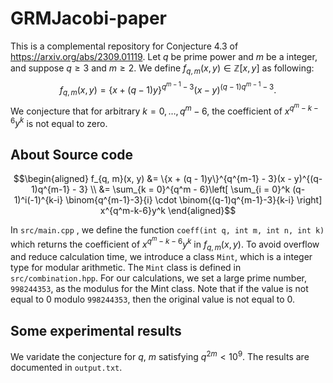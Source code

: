 # GRMJacobi-paper
This is a complemental repository for Conjecture 4.3 of https://arxiv.org/abs/2309.01119.
Let $q$ be prime power and $m$ be a integer, and suppose $q \geq 3$ and $m \geq 2$. We define $f_{q, m}(x, y) \in \mathbb{Z}[x, y]$ as following:
$$f_{q, m}(x, y) = \{x + (q - 1)y\}^{q^{m-1} - 3}(x - y)^{(q-1)q^{m-1} - 3}.$$
We conjecture that for arbitrary $k = 0,\dots, q^m-6$, the coefficient of $x^{q^m-k-6}y^k$ is not equal to zero.

## About Source code

$$\begin{aligned} 
f_{q, m}(x, y) &= \{x + (q - 1)y\}^{q^{m-1} - 3}(x - y)^{(q-1)q^{m-1} - 3} \\
&= \sum_{k = 0}^{q^m - 6}\left[ \sum_{i = 0}^k (q-1)^i(-1)^{k-i} 
\binom{q^{m-1}-3}{i} \cdot \binom{(q-1)q^{m-1}-3}{k-i}  \right] x^{q^m-k-6}y^k
\end{aligned}$$

In `src/main.cpp` , we define the function `coeff(int q, int m, int n, int k)` which returns the coefficient of $x^{q^m-k-6}y^k$ in $f_{q, m}(x, y)$. To avoid overflow and reduce calculation time, we introduce a class `Mint`, which is a integer type for modular arithmetic. The `Mint` class is defined in `src/combination.hpp`. For our calculations, we set a large prime number, `998244353`, as the modulus for the Mint class. Note that if the value is not equal to $0$ modulo `998244353`, then the original value is not equal to $0$.

## Some experimental results
We varidate the conjecture for $q$, $m$ satisfying $q^{2m} < 10^9$. The results are documented in `output.txt`.
